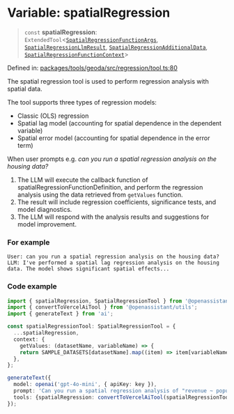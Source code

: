 # Variable: spatialRegression

> `const` **spatialRegression**: `ExtendedTool`\<[`SpatialRegressionFunctionArgs`](../type-aliases/SpatialRegressionFunctionArgs.md), [`SpatialRegressionLlmResult`](../type-aliases/SpatialRegressionLlmResult.md), [`SpatialRegressionAdditionalData`](../type-aliases/SpatialRegressionAdditionalData.md), [`SpatialRegressionFunctionContext`](../type-aliases/SpatialRegressionFunctionContext.md)\>

Defined in: [packages/tools/geoda/src/regression/tool.ts:80](https://github.com/GeoDaCenter/openassistant/blob/37d127dc7a76d6b5cf9de906c055e4c904e3dfed/packages/tools/geoda/src/regression/tool.ts#L80)

The spatial regression tool is used to perform regression analysis with spatial data.

The tool supports three types of regression models:
- Classic (OLS) regression
- Spatial lag model (accounting for spatial dependence in the dependent variable)
- Spatial error model (accounting for spatial dependence in the error term)

When user prompts e.g. *can you run a spatial regression analysis on the housing data?*

1. The LLM will execute the callback function of spatialRegressionFunctionDefinition, and perform the regression analysis using the data retrieved from `getValues` function.
2. The result will include regression coefficients, significance tests, and model diagnostics.
3. The LLM will respond with the analysis results and suggestions for model improvement.

### For example
```
User: can you run a spatial regression analysis on the housing data?
LLM: I've performed a spatial lag regression analysis on the housing data. The model shows significant spatial effects...
```

### Code example
```typescript
import { spatialRegression, SpatialRegressionTool } from '@openassistant/geoda';
import { convertToVercelAiTool } from '@openassistant/utils';
import { generateText } from 'ai';

const spatialRegressionTool: SpatialRegressionTool = {
  ...spatialRegression,
  context: {
    getValues: (datasetName, variableName) => {
    return SAMPLE_DATASETS[datasetName].map((item) => item[variableName]);
  },
};

generateText({
  model: openai('gpt-4o-mini', { apiKey: key }),
  prompt: 'Can you run a spatial regression analysis of "revenue ~ population + income" on the data?',
  tools: {spatialRegression: convertToVercelAiTool(spatialRegressionTool)},
});
```
